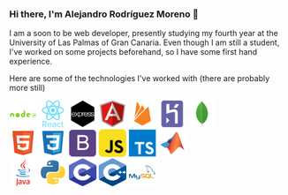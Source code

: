 ### Hi there, I'm Alejandro Rodríguez Moreno 👋

I am a soon to be web developer, presently studying my fourth year at the University of Las Palmas of Gran Canaria. Even though I am still a student, I've worked on some projects beforehand, so I have some first hand experience.

Here are some of the technologies I've worked with (there are probably more still)

  <p> 
    <img src="./icons/nodejs-plain-wordmark.svg" alt="c++" width="50" height="50"/>
    <img src="./icons/react-original-wordmark.svg" alt="c++" width="50" height="50"/>
    <img src="./icons/express.webp" alt="matlab" width="50" height="50"/>
    <img src="./icons/angularjs-original.svg" alt="c++" width="50" height="50"/>
    <img src="./icons/firebase-plain.svg" alt="python" width="50" height="50"/>
    <img src="./icons/heroku-plain.svg" alt="c" width="50" height="50"/>
    <img src="./icons/mongodb-original.svg" alt="java" width="50" height="50"/>
    </br>    
    <img src="./icons/html_icon.svg" alt="html" width="50" height="50"/>
    <img src="./icons/css_icon.svg" alt="css" width="50" height="50"/>
    <img src="./icons/bootstrap_icon.svg" alt="bootstrap" width="50" height="50"/>
    <img src="./icons/javascript_icon.svg" alt="javascript" width="50" height="50"/>
    <img src="./icons/typescript-original.svg" alt="java" width="50" height="50"/>
    <img src="./icons/matlab_icon.svg" alt="matlab" width="50" height="50"/>
    </br>
    <img src="./icons/java_icon.svg" alt="java" width="50" height="50"/>
    <img src="./icons/python_icon.svg" alt="python" width="50" height="50"/> 
    <img src="./icons/c_icon.svg" alt="c" width="50" height="50"/>
    <img src="./icons/cplusplus_icon.svg" alt="c++" width="50" height="50"/>    
    <img src="./icons/mysql_icon.svg" alt="mysql" width="50" height="50"/>
    </br>
  </p>
